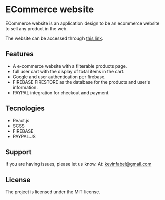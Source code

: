 # ECommerce website

ECommerce website is an application design to be an ecommerce website to sell any product in the web.

The website can be accessed through [this link](https://my-ecommerce-3ce47.web.app/).

Features
--------

- A e-commerce website with a filterable products page.
- full user cart with the display of total items in the cart.
- Google and user authentication per firebase.
- FIREBASE FIRESTORE as the database for the products and user's information.
- PAYPAL integration for checkout and payment.

Tecnologies
-------

- React.js
- SCSS
- FIREBASE
- PAYPAL.JS

Support
-------

If you are having issues, please let us know.
At: kevinfabel@gmail.com

License
-------

The project is licensed under the MIT license.
